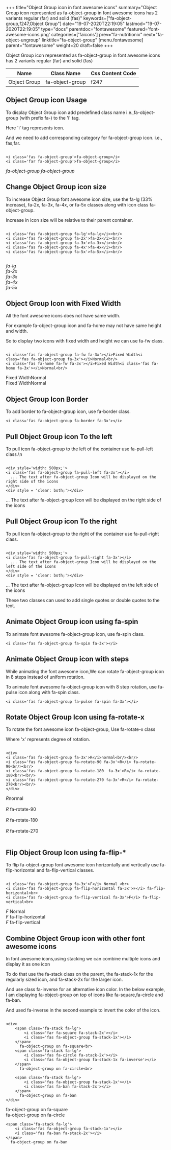 +++
title="Object Group icon in font awesome icons"
summary="Object Group icon represented as fa-object-group in font awesome icons has 2 variants regular (far) and solid (fas)"
keywords=["fa-object-group,f247,Object Group"]
date="19-07-2020T22:19:05"
lastmod="19-07-2020T22:19:05"
type="docs"
parentdoc="fontawesome"
featured='font-awesome-icons.png'
categories=['faicons']
prev="fa-nutritionix"
next="fa-object-ungroup"
linktitle="fa-object-group"
[menu.fontawesome]
parent="fontawesome"
weight=20
draft=false
+++


Object Group icon represented as fa-object-group in font awesome icons has 2 variants regular (far) and solid (fas)

<div class='table-responsive'><table class='table'><thead><tr><th>Name</th><th>Class Name</th><th>Css Content Code</th></tr></thead><tbody><tr><td>Object Group</td><td>fa-object-group</td><td>f247</td></tr></tbody></table></div>



## Object Group icon Usage

To display Object Group icon add predefined class name i.e.,fa-object-group (with prefix fa-) to the 'i' tag.

Here 'i' tag represents icon.

And we need to add corresponding category for fa-object-group icon. i.e., fas,far.


```

<i class='fas fa-object-group'>fa-object-group</i>
<i class='far fa-object-group'>fa-object-group</i>
```

<i class='fas fa-object-group'>fa-object-group</i>
<i class='far fa-object-group'>fa-object-group</i>




## Change Object Group icon size
To increase Object Group font awesome icon size, use the fa-lg (33% increase), fa-2x, fa-3x, fa-4x, or fa-5x classes along with icon class fa-object-group.

Increase in icon size will be relative to their parent container. 

```

<i class='fas fa-object-group fa-lg'>fa-lg</i><br/>
<i class='fas fa-object-group fa-2x'>fa-2x</i><br/>
<i class='fas fa-object-group fa-3x'>fa-3x</i><br/>
<i class='fas fa-object-group fa-4x'>fa-4x</i><br/>
<i class='fas fa-object-group fa-5x'>fa-5x</i><br/>
            
```

<i class='fas fa-object-group fa-lg'>fa-lg</i><br/>
<i class='fas fa-object-group fa-2x'>fa-2x</i><br/>
<i class='fas fa-object-group fa-3x'>fa-3x</i><br/>
<i class='fas fa-object-group fa-4x'>fa-4x</i><br/>
<i class='fas fa-object-group fa-5x'>fa-5x</i><br/>
            



## Object Group Icon with Fixed Width 

All the font awesome icons does not have same width.

For example fa-object-group icon and fa-home may not have same height and width.

So to display two icons with fixed width and height we can use fa-fw class.


```

<i class='fas fa-object-group fa-fw fa-3x'></i>Fixed Width<i class='fas fa-object-group fa-3x'></i>Normal<br/>
<i class='fas fa-home fa-fw fa-3x'></i>Fixed Width<i class='fas fa-home fa-3x'></i>Normal<br/>
```

<i class='fas fa-object-group fa-fw fa-3x'></i>Fixed Width<i class='fas fa-object-group fa-3x'></i>Normal<br/>
<i class='fas fa-home fa-fw fa-3x'></i>Fixed Width<i class='fas fa-home fa-3x'></i>Normal<br/>



## Object Group Icon Border 

To add border to fa-object-group icon, use fa-border class.


```
<i class='fas fa-object-group fa-border fa-3x'></i>

```
<i class='fas fa-object-group fa-border fa-3x'></i>





## Pull Object Group icon To the left

To pull icon fa-object-group to the left of the container use fa-pull-left class.\n

```

<div style='width: 500px;'>
<i class='fas fa-object-group fa-pull-left fa-3x'></i>
  ... The text after fa-object-group Icon will be displayed on the right side of the icons
</div>
<div style = 'clear: both;'></div>
```

<div style='width: 500px;'>
<i class='fas fa-object-group fa-pull-left fa-3x'></i>
  ... The text after fa-object-group Icon will be displayed on the right side of the icons
</div>
<div style = 'clear: both;'></div>




## Pull Object Group icon To the right
To pull icon fa-object-group to the right of the container use fa-pull-right class.

```

<div style='width: 500px;'>
<i class='fas fa-object-group fa-pull-right fa-3x'></i>
  ... The text after fa-object-group Icon will be displayed on the left side of the icons
</div>
<div style = 'clear: both;'></div>
```

<div style='width: 500px;'>
<i class='fas fa-object-group fa-pull-right fa-3x'></i>
  ... The text after fa-object-group Icon will be displayed on the left side of the icons
</div>
<div style = 'clear: both;'></div>

These two classes can used to add single quotes or double quotes to the text.


## Animate Object Group icon using fa-spin
To animate font awesome fa-object-group icon, use fa-spin class.

```
<i class='fas fa-object-group fa-spin fa-3x'></i>
```
<i class='fas fa-object-group fa-spin fa-3x'></i>




## Animate Object Group icon with steps
While animating the font awesome icon,We can rotate fa-object-group icon in 8 steps instead of uniform rotation.

To animate font awesome fa-object-group icon with 8 step rotation, use fa-pulse icon along with fa-spin class.


```
<i class='fas fa-object-group fa-pulse fa-spin fa-3x'></i>

```
<i class='fas fa-object-group fa-pulse fa-spin fa-3x'></i>





## Rotate Object Group Icon using fa-rotate-x
To rotate the font awesome icon fa-object-group, Use fa-rotate-x class

Where 'x' represents degree of rotation.


```

<div>
<i class='fas fa-object-group fa-3x'>R</i>normal<br/><br/>
<i class='fas fa-object-group fa-rotate-90 fa-3x'>R</i> fa-rotate-90<br/><br/> 
<i class='fas fa-object-group fa-rotate-180  fa-3x'>R</i> fa-rotate-180<br/><br/> 
<i class='fas fa-object-group fa-rotate-270 fa-3x'>R</i> fa-rotate-270<br/><br/>
</div>
```

<div>
<i class='fas fa-object-group fa-3x'>R</i>normal<br/><br/>
<i class='fas fa-object-group fa-rotate-90 fa-3x'>R</i> fa-rotate-90<br/><br/> 
<i class='fas fa-object-group fa-rotate-180  fa-3x'>R</i> fa-rotate-180<br/><br/> 
<i class='fas fa-object-group fa-rotate-270 fa-3x'>R</i> fa-rotate-270<br/><br/>
</div>




## Flip Object Group Icon using fa-flip-*
To flip fa-object-group font awesome icon horizontally and vertically use fa-flip-horizontal and fa-flip-vertical classes. 

```

<i class='fas fa-object-group fa-3x'>F</i> Normal <br>
<i class='fas fa-object-group fa-flip-horizontal fa-3x'>F</i> fa-flip-horizontal<br>
<i class='fas fa-object-group fa-flip-vertical fa-3x'>F</i> fa-flip-vertical<br>
```

<i class='fas fa-object-group fa-3x'>F</i> Normal <br>
<i class='fas fa-object-group fa-flip-horizontal fa-3x'>F</i> fa-flip-horizontal<br>
<i class='fas fa-object-group fa-flip-vertical fa-3x'>F</i> fa-flip-vertical<br>




## Combine Object Group icon with other font awesome icons
In font awesome icons,using stacking we can combine multiple icons and display it as one icon 

To do that use the fa-stack class on the parent, the fa-stack-1x for the regularly sized icon, and fa-stack-2x for the larger icon.

And use class fa-inverse for an alternative icon color. 
In the below example, I am displaying fa-object-group on top of icons like fa-square,fa-circle and fa-ban.

And used fa-inverse in the second example to invert the color of the icon.

```

<div>
    <span class='fa-stack fa-lg'>
        <i class='far fa-square fa-stack-2x'></i>
        <i class='fas fa-object-group fa-stack-1x'></i>
    </span>
      fa-object-group on fa-square<br>
    <span class='fa-stack fa-lg'>
        <i class='fas fa-circle fa-stack-2x'></i>
        <i class='fas fa-object-group fa-stack-1x fa-inverse'></i>
    </span>
      fa-object-group on fa-circle<br>

    <span class='fa-stack fa-lg'>
        <i class='fas fa-object-group fa-stack-1x'></i>
        <i class='fas fa-ban fa-stack-2x'></i>
    </span>
      fa-object-group on fa-ban
</div>
```

<div>
    <span class='fa-stack fa-lg'>
        <i class='far fa-square fa-stack-2x'></i>
        <i class='fas fa-object-group fa-stack-1x'></i>
    </span>
      fa-object-group on fa-square<br>
    <span class='fa-stack fa-lg'>
        <i class='fas fa-circle fa-stack-2x'></i>
        <i class='fas fa-object-group fa-stack-1x fa-inverse'></i>
    </span>
      fa-object-group on fa-circle<br>

    <span class='fa-stack fa-lg'>
        <i class='fas fa-object-group fa-stack-1x'></i>
        <i class='fas fa-ban fa-stack-2x'></i>
    </span>
      fa-object-group on fa-ban
</div>






